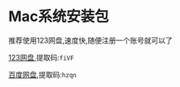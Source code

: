 # Mac系统安装包

推荐使用123网盘,速度快,随便注册一个账号就可以了

[123网盘](https://www.123pan.com/s/4HQ9Td-Cl7Wd.html),提取码:`fiVF`

[百度网盘](https://pan.baidu.com/s/1W8hvIg95TOUPaBFs85AEuA?pwd=hzqn),提取码:`hzqn`